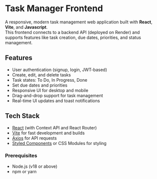 # Task Manager Frontend

A responsive, modern task management web application built with **React**, **Vite**, and **Javascript**.  
This frontend connects to a backend API (deployed on Render) and supports features like task creation, due dates, priorities, and status management.

## Features

- User authentication (signup, login, JWT-based)
- Create, edit, and delete tasks
- Task states: To Do, In Progress, Done
- Set due dates and priorities
- Responsive UI for desktop and mobile
- Drag-and-drop support for task management
- Real-time UI updates and toast notifications

## Tech Stack

- [React](https://react.dev/) (with Context API and React Router)
- [Vite](https://vitejs.dev/) for fast development and builds
- [Axios](https://axios-http.com/) for API requests
- [Styled Components](https://styled-components.com/) or CSS Modules for styling


### Prerequisites

- Node.js (v18 or above)
- npm or yarn



